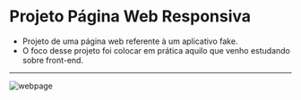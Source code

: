 # Projeto Página Web Responsiva
  
  - Projeto de uma página web referente à um aplicativo fake.
  - O foco desse projeto foi colocar em prática aquilo que venho estudando sobre front-end.

---

![webpage](https://imgur.com/a/X6mElfj)
